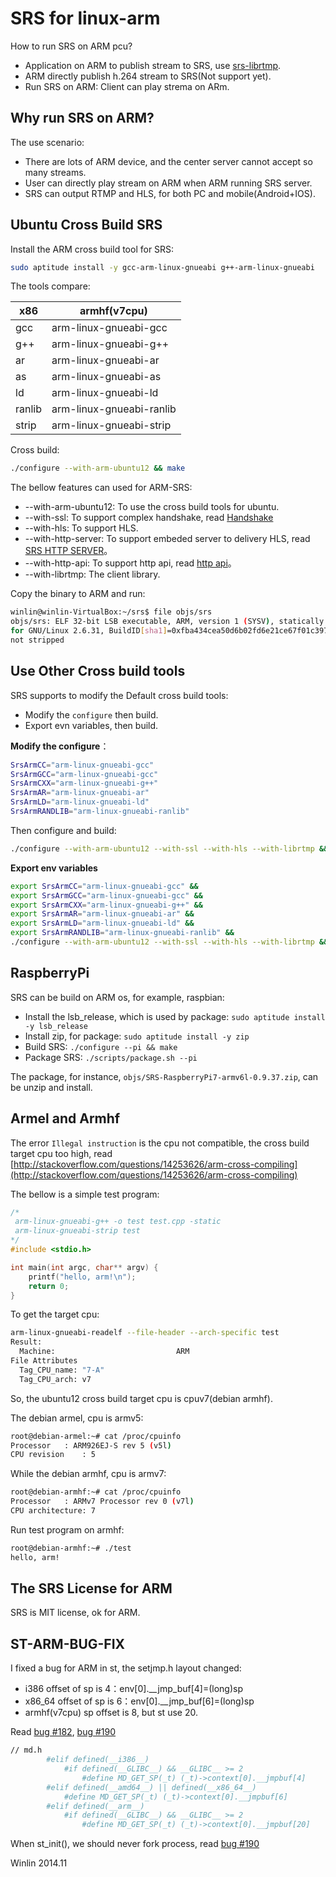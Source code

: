 # SRS for linux-arm

How to run SRS on ARM pcu?

* Application on ARM to publish stream to SRS, use [srs-librtmp](v1_EN_SrsLibrtmp).
* ARM directly publish h.264 stream to SRS(Not support yet).
* Run SRS on ARM: Client can play strema on ARm.

## Why run SRS on ARM?

The use scenario:

* There are lots of ARM device, and the center server cannot accept so many streams.
* User can directly play stream on ARM when ARM running SRS server.
* SRS can output RTMP and HLS, for both PC and mobile(Android+IOS).

## Ubuntu Cross Build SRS

Install the ARM cross build tool for SRS:

```bash
sudo aptitude install -y gcc-arm-linux-gnueabi g++-arm-linux-gnueabi
```

The tools compare:

| x86 | armhf(v7cpu) |
| --- | ------------- |
| gcc | arm-linux-gnueabi-gcc |
| g++ | arm-linux-gnueabi-g++ |
| ar | arm-linux-gnueabi-ar |
| as | arm-linux-gnueabi-as |
| ld | arm-linux-gnueabi-ld |
| ranlib | arm-linux-gnueabi-ranlib |
| strip | arm-linux-gnueabi-strip | 

Cross build:

```bash
./configure --with-arm-ubuntu12 && make
```

The bellow features can used for ARM-SRS:
* --with-arm-ubuntu12: To use the cross build tools for ubuntu.
* --with-ssl: To support complex handshake, read [Handshake](v1_EN_RTMPHandshake)
* --with-hls: To support HLS.
* --with-http-server: To support embeded server to delivery HLS, read [SRS HTTP SERVER](v1_EN_HTTPServer)。
* --with-http-api: To support http api, read [http api](v1_EN_HTTPApi)。
* --with-librtmp: The client library.

Copy the binary to ARM and run:

```bash
winlin@winlin-VirtualBox:~/srs$ file objs/srs
objs/srs: ELF 32-bit LSB executable, ARM, version 1 (SYSV), statically linked, 
for GNU/Linux 2.6.31, BuildID[sha1]=0xfba434cea50d6b02fd6e21ce67f01c39772c724b, 
not stripped
```

## Use Other Cross build tools

SRS supports to modify the Default cross build tools:
* Modify the `configure` then build.
* Export evn variables, then build.

<strong>Modify the configure</strong>：

```bash
SrsArmCC="arm-linux-gnueabi-gcc"
SrsArmGCC="arm-linux-gnueabi-gcc"
SrsArmCXX="arm-linux-gnueabi-g++"
SrsArmAR="arm-linux-gnueabi-ar"
SrsArmLD="arm-linux-gnueabi-ld"
SrsArmRANDLIB="arm-linux-gnueabi-ranlib"
```

Then configure and build:

```bash
./configure --with-arm-ubuntu12 --with-ssl --with-hls --with-librtmp && make
```

<strong>Export env variables</strong>

```bash
export SrsArmCC="arm-linux-gnueabi-gcc" &&
export SrsArmGCC="arm-linux-gnueabi-gcc" &&
export SrsArmCXX="arm-linux-gnueabi-g++" &&
export SrsArmAR="arm-linux-gnueabi-ar" &&
export SrsArmLD="arm-linux-gnueabi-ld" &&
export SrsArmRANDLIB="arm-linux-gnueabi-ranlib" &&
./configure --with-arm-ubuntu12 --with-ssl --with-hls --with-librtmp && make
```

## RaspberryPi

SRS can be build on ARM os, for example, raspbian:
* Install the lsb_release, which is used by package: `sudo aptitude install -y lsb_release`
* Install zip, for package: `sudo aptitude install -y zip`
* Build SRS: `./configure --pi && make`
* Package SRS: `./scripts/package.sh --pi`

The package, for instance, `objs/SRS-RaspberryPi7-armv6l-0.9.37.zip`,
can be unzip and install.

## Armel and Armhf

The error `Illegal instruction` is the cpu not compatible,
the cross build target cpu too high, read 
[http://stackoverflow.com/questions/14253626/arm-cross-compiling](http://stackoverflow.com/questions/14253626/arm-cross-compiling)

The bellow is a simple test program:

```cpp
/*
 arm-linux-gnueabi-g++ -o test test.cpp -static
 arm-linux-gnueabi-strip test
*/
#include <stdio.h>

int main(int argc, char** argv) {
    printf("hello, arm!\n");
    return 0;
}
```

To get the target cpu:

```bash
arm-linux-gnueabi-readelf --file-header --arch-specific test
Result:
  Machine:                           ARM
File Attributes
  Tag_CPU_name: "7-A"
  Tag_CPU_arch: v7
```

So, the ubuntu12 cross build target cpu is cpuv7(debian armhf).

The debian armel, cpu is armv5:

```bash
root@debian-armel:~# cat /proc/cpuinfo 
Processor	: ARM926EJ-S rev 5 (v5l)
CPU revision	: 5
```

While the debian armhf, cpu is armv7:

```bash
root@debian-armhf:~# cat /proc/cpuinfo 
Processor	: ARMv7 Processor rev 0 (v7l)
CPU architecture: 7
```

Run test program on armhf:

```bash
root@debian-armhf:~# ./test 
hello, arm!
```

## The SRS License for ARM

SRS is MIT license, ok for ARM.

## ST-ARM-BUG-FIX

I fixed a bug for ARM in st, the setjmp.h layout changed:
* i386 offset of sp is 4：env[0].__jmp_buf[4]=(long)sp
* x86_64 offset of sp is 6：env[0].__jmp_buf[6]=(long)sp
* armhf(v7cpu) sp offset is 8, but st use 20.

Read [bug #182](https://github.com/simple-rtmp-server/srs/issues/182), 
[bug #190](https://github.com/simple-rtmp-server/srs/issues/190)

```bash
// md.h
        #elif defined(__i386__)
            #if defined(__GLIBC__) && __GLIBC__ >= 2
                #define MD_GET_SP(_t) (_t)->context[0].__jmpbuf[4]
        #elif defined(__amd64__) || defined(__x86_64__)
            #define MD_GET_SP(_t) (_t)->context[0].__jmpbuf[6]
        #elif defined(__arm__)
            #if defined(__GLIBC__) && __GLIBC__ >= 2
                #define MD_GET_SP(_t) (_t)->context[0].__jmpbuf[20]
```

When st_init(), we should never fork process,
read [bug #190](https://github.com/simple-rtmp-server/srs/issues/190)

Winlin 2014.11

